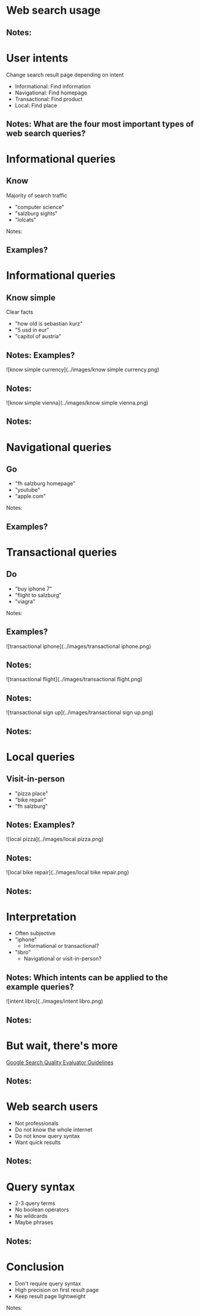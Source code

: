 # Web search usage

Notes:
---
# User intents

Change search result page depending on intent

* Informational: Find information <!-- .element: class="fragment" data-fragment-index="" -->
* Navigational: Find homepage <!-- .element: class="fragment" data-fragment-index="" -->
* Transactional: Find product <!-- .element: class="fragment" data-fragment-index="" -->
* Local: Find place <!-- .element: class="fragment" data-fragment-index="" -->

Notes:
What are the four most important types of web search queries?
---
# Informational queries

## Know

Majority of search traffic

* "computer science" <!-- .element: class="fragment" data-fragment-index="" -->
* "salzburg sights" <!-- .element: class="fragment" data-fragment-index="" -->
* "lolcats" <!-- .element: class="fragment" data-fragment-index="" -->

Notes:

Examples?
---
# Informational queries

## Know simple

Clear facts

* "how old is sebastian kurz" <!-- .element: class="fragment" data-fragment-index="" -->
* "5 usd in eur" <!-- .element: class="fragment" data-fragment-index="" -->
* "capitol of austria" <!-- .element: class="fragment" data-fragment-index="" -->

Notes:
Examples?
---
![know simple currency](../images/know simple currency.png)

Notes:
---
![know simple vienna](../images/know simple vienna.png)

Notes:
---
# Navigational queries

## Go

* "fh salzburg homepage" <!-- .element: class="fragment" data-fragment-index="" -->
* "youtube" <!-- .element: class="fragment" data-fragment-index="" -->
* "apple.com" <!-- .element: class="fragment" data-fragment-index="" -->

Notes:

Examples?
---
# Transactional queries

## Do

* "buy iphone 7" <!-- .element: class="fragment" data-fragment-index="" -->
* "flight to salzburg" <!-- .element: class="fragment" data-fragment-index="" -->
* "viagra" <!-- .element: class="fragment" data-fragment-index="" -->

Notes:

Examples?
---
![transactional iphone](../images/transactional iphone.png)

Notes:
---
![transactional flight](../images/transactional flight.png)

Notes:
---
![transactional sign up](../images/transactional sign up.png)

Notes:
---
# Local queries

## Visit-in-person

* "pizza place" <!-- .element: class="fragment" data-fragment-index="" -->
* "bike repair" <!-- .element: class="fragment" data-fragment-index="" -->
* "fh salzburg" <!-- .element: class="fragment" data-fragment-index="" -->

Notes:
Examples?
---
![local pizza](../images/local pizza.png)

Notes:
---
![local bike repair](../images/local bike repair.png)

Notes:
---
# Interpretation

* Often subjective
* "iphone"<!-- .element: class="fragment" data-fragment-index="" -->
    * Informational or transactional?<!-- .element: class="fragment" data-fragment-index="" -->
* "libro"<!-- .element: class="fragment" data-fragment-index="" -->
    * Navigational or visit-in-person?<!-- .element: class="fragment" data-fragment-index="" -->

Notes:
Which intents can be applied to the example queries?
---
![intent libro](../images/intent libro.png)

Notes:
---
# But wait, there's more

[Google Search Quality Evaluator Guidelines](https://www.google.com/insidesearch/howsearchworks/assets/searchqualityevaluatorguidelines.pdf)

Notes:
---
# Web search users

* Not professionals
* Do not know the whole internet
* Do not know query syntax
* Want quick results

Notes:
---
# Query syntax

* 2-3 query terms
* No boolean operators
* No wildcards
* Maybe phrases

Notes:
---
# Conclusion

* Don't require query syntax
* High precision on first result page
* Keep result page lightweight

Notes:
